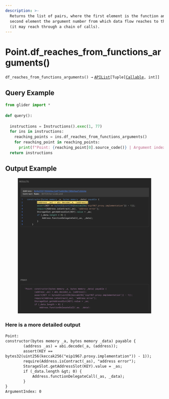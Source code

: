 ```yaml
---
description: >-
  Returns the list of pairs, where the first element is the function and the
  second element the argument number from which data flow reaches to the point
  (it may reach through a chain of calls).
---
```


# Point.df\_reaches\_from\_functions\_arguments()

`df_reaches_from_functions_arguments() →` [`APIList`](../../iterables/apilist.md)`[Tuple[`[`Callable`](../../callable/)`, int]]`



## Query Example

```python
from glider import *

def query():

  instructions = Instructions().exec(1, 77)
  for ins in instructions:
    reaching_points = ins.df_reaches_from_functions_arguments()
    for reaching_point in reaching_points:
      print(f"Point: {reaching_point[0].source_code()} | Argument index {reaching_point[1]}")
  return instructions
```

## Output Example

<figure><img src="../../../.gitbook/assets/image (1) (1) (1) (1) (1) (1) (1) (1) (1) (1) (1) (1) (1) (1) (1) (1) (1) (1) (1) (1) (1) (1) (1) (1) (1).png" alt=""><figcaption></figcaption></figure>

### Here is a more detailed output

```solidity
Point: 
constructor(bytes memory _a, bytes memory _data) payable {
        (address _as) = abi.decode(_a, (address));
        assert(KEY == bytes32(uint256(keccak256("eip1967.proxy.implementation")) - 1));
        require(Address.isContract(_as), "address error");
        StorageSlot.getAddressSlot(KEY).value = _as;
        if (_data.length &gt; 0) {
            Address.functionDelegateCall(_as, _data);
        }
}
ArgumentIndex: 0
```
